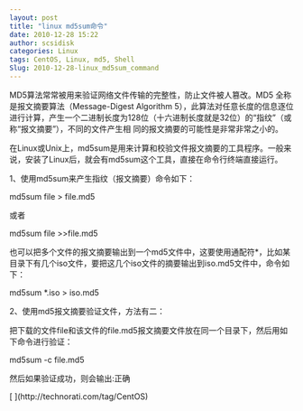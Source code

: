 ```yaml
---
layout: post
title: "linux md5sum命令"
date: 2010-12-28 15:22
author: scsidisk
categories: Linux
tags: CentOS, Linux, md5, Shell
Slug: 2010-12-28-linux_md5sum_command
---
```


MD5算法常常被用来验证网络文件传输的完整性，防止文件被人篡改。MD5
全称是报文摘要算法（Message-Digest Algorithm
5），此算法对任意长度的信息逐位进行计算，产生一个二进制长度为128位（十六进制长度就是32位）的“指纹”（或称“报文摘要”），不同的文件产生相
同的报文摘要的可能性是非常非常之小的。

在Linux或Unix上，md5sum是用来计算和校验文件报文摘要的工具程序。一般来说，安装了Linux后，就会有md5sum这个工具，直接在命令行终端直接运行。

1、使用md5sum来产生指纹（报文摘要）命令如下：

md5sum file \> file.md5

或者

md5sum file \>\>file.md5

也可以把多个文件的报文摘要输出到一个md5文件中，这要使用通配符\*，比如某目录下有几个iso文件，要把这几个iso文件的摘要输出到iso.md5文件中，命令如下：

md5sum \*.iso \> iso.md5

2、使用md5报文摘要验证文件，方法有二：

把下载的文件file和该文件的file.md5报文摘要文件放在同一个目录下，然后用如下命令进行验证：

md5sum -c file.md5

然后如果验证成功，则会输出:正确

<div class="posttagsblock">
[ ](http://technorati.com/tag/CentOS)

</div>

